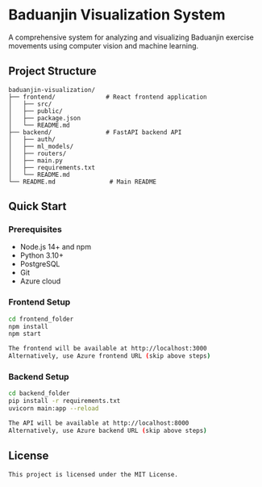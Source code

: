 # Baduanjin Visualization System

A comprehensive system for analyzing and visualizing Baduanjin exercise movements using computer vision and machine learning.

## Project Structure
```
baduanjin-visualization/
├── frontend/              # React frontend application
│   ├── src/
│   ├── public/
│   ├── package.json
│   └── README.md
├── backend/               # FastAPI backend API
│   ├── auth/
│   ├── ml_models/
│   ├── routers/
│   ├── main.py
│   ├── requirements.txt
│   └── README.md
└── README.md               # Main README
```
## Quick Start

### Prerequisites
- Node.js 14+ and npm
- Python 3.10+
- PostgreSQL
- Git
- Azure cloud

### Frontend Setup
```bash
cd frontend_folder
npm install
npm start

The frontend will be available at http://localhost:3000
Alternatively, use Azure frontend URL (skip above steps)
```
### Backend Setup
```bash
cd backend_folder
pip install -r requirements.txt
uvicorn main:app --reload

The API will be available at http://localhost:8000
Alternatively, use Azure backend URL (skip above steps)
```

## License
```bash
This project is licensed under the MIT License.
```
